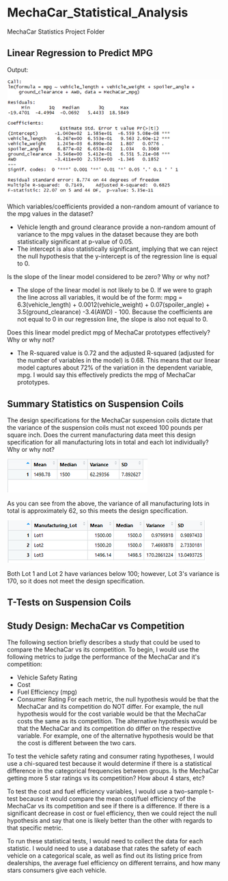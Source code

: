 # MechaCar_Statistical_Analysis
MechaCar Statistics Project Folder
## Linear Regression to Predict MPG
Output:

![Regression Output](https://github.com/SethBoswell/MechaCar_Statistical_Analysis/blob/main/Images/Regression%20Output.png)

Which variables/coefficients provided a non-random amount of variance to the mpg values in the dataset?
* Vehicle length and ground clearance provide a non-random amount of variance to the mpg values in the dataset because they are both statistically significant at p-value of 0.05.
* The intercept is also statistically significant, implying that we can reject the null hypothesis that the y-intercept is of the regression line is equal to 0.

Is the slope of the linear model considered to be zero? Why or why not?
* The slope of the linear model is not likely to be 0. If we were to graph the line across all variables, it would be of the form: mpg = 6.3(vehicle_length) + 0.0012(vehicle_weight) + 0.07(spoiler_angle) + 3.5(ground_clearance) -3.4(AWD) - 100. Because the coefficients are not equal to 0 in our regression line, the slope is also not equal to 0.

Does this linear model predict mpg of MechaCar prototypes effectively? Why or why not?
* The R-squared value is 0.72 and the adjusted R-squared (adjusted for the number of variables in the model) is 0.68. This means that our linear model captures about 72% of the variation in the dependent variable, mpg. I would say this effectively predicts the mpg of MechaCar prototypes. 

## Summary Statistics on Suspension Coils
The design specifications for the MechaCar suspension coils dictate that the variance of the suspension coils must not exceed 100 pounds per square inch. Does the current manufacturing data meet this design specification for all manufacturing lots in total and each lot individually? Why or why not?

![Total Summary](https://github.com/SethBoswell/MechaCar_Statistical_Analysis/blob/main/Images/Total%20Summary.png)

As you can see from the above, the variance of all manufacturing lots in total is approximately 62, so this meets the design specification.

![Lot Summary](https://github.com/SethBoswell/MechaCar_Statistical_Analysis/blob/main/Images/Lot%20Summary.png)

Both Lot 1 and Lot 2 have variances below 100; however, Lot 3's variance is 170, so it does not meet the design specification. 

## T-Tests on Suspension Coils

## Study Design: MechaCar vs Competition
The following section briefly describes a study that could be used to compare the MechaCar vs its competition. To begin, I would use the following metrics to judge the performance of the MechaCar and it's competition:
* Vehicle Safety Rating
* Cost
* Fuel Efficiency (mpg)
* Consumer Rating
For each metric, the null hypothesis would be that the MechaCar and its competition do NOT differ. For example, the null hypothesis would for the cost variable would be that the MechaCar costs the same as its competition. The alternative hypothesis would be that the MechaCar and its competition do differ on the respective variable. For example, one of the alternative hypothesis would be that the cost is different between the two cars.

To test the vehicle safety rating and consumer rating hypotheses, I would use a chi-squared test because it would determine if there is a statistical difference in the categorical frequencies between groups. Is the MechaCar getting more 5 star ratings vs its competition? How about 4 stars, etc? 

To test the cost and fuel efficiency variables, I would use a two-sample t-test because it would compare the mean cost/fuel efficiency of the MechaCar vs its competition and see if there is a difference. If there is a significant decrease in cost or fuel efficiency, then we could reject the null hypothesis and say that one is likely better than the other with regards to that specific metric. 

To run these statistical tests, I would need to collect the data for each statistic. I would need to use a database that rates the safety of each vehicle on a categorical scale, as well as find out its listing price from dealerships, the average fuel efficiency on different terrains, and how many stars consumers give each vehicle. 
